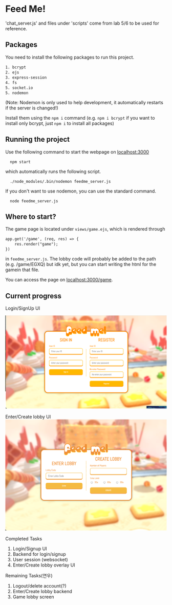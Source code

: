 
# Feed Me!

'chat_server.js' and files under 'scripts' come from lab 5/6 to be used for reference. 

## Packages

You need to install the following packages to run this project.

    1. bcrypt
    2. ejs
    3. express-session
    4. fs
    5. socket.io
    5. nodemon
    
(Note: Nodemon is only used to help development, it automatically restarts if the server is changed!)

Install them using the `npm i` command (e.g. `npm i bcrypt` if you want to install only bcrypt, just `npm i` to install all packages)

## Running the project

Use the following command to start the webpage on [localhost:3000](localhost:3000)

```
  npm start
```
which automatically runs the following script.
```
  ./node_modules/.bin/nodemon feedme_server.js
```
If you don't want to use nodemon, you can use the standard command.
```
  node feedme_server.js
```

## Where to start?
The game page is located under `views/game.ejs`, which is rendered through

```
app.get('/game', (req, res) => {
    res.render("game");
})
```
in `feedme_server.js`. The lobby code will probably be added to the path (e.g. /game/EGXQ) but idk yet, but you can start writing the html for the gamein that file.

You can access the page on [localhost:3000/game](localhost:3000/game).

## Current progress

Login/SignUp UI

![FeedMe Login Page](./public/resources/loginpage_sample.png)

Enter/Create lobby UI
![FeedMe Enter Lobby Page](./public/resources/enterlobby_sample.png)

Completed Tasks
1. Login/Signup UI
2. Backend for login/signup
3. User session (websocket)
4. Enter/Create lobby overlay UI

Remaining Tasks(연우)
1. Logout/delete account(?)
2. Enter/Create lobby backend
3. Game lobby screen
